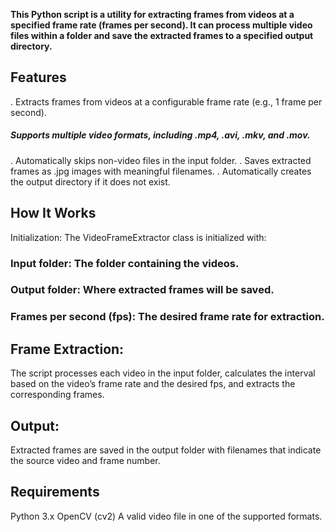**This Python script is a utility for extracting frames from videos at a specified frame rate (frames per second). It can process multiple video files within a folder and save the extracted frames to a specified output directory.**

## Features
. Extracts frames from videos at a configurable frame rate (e.g., 1 frame per second).
##### Supports multiple video formats, including  .mp4, .avi, .mkv, and .mov.
. Automatically skips non-video files in the input folder.
. Saves extracted frames as .jpg images with meaningful filenames.
. Automatically creates the output directory if it does not exist.

## How It Works
Initialization:
The VideoFrameExtractor class is initialized with:

### Input folder: The folder containing the videos.
### Output folder: Where extracted frames will be saved.
### Frames per second (fps): The desired frame rate for extraction.

## Frame Extraction:
The script processes each video in the input folder, calculates the interval based on the video’s frame rate and the desired fps, and extracts the corresponding frames.

## Output:
Extracted frames are saved in the output folder with filenames that indicate the source video and frame number.

## Requirements
Python 3.x
OpenCV (cv2)
A valid video file in one of the supported formats.
